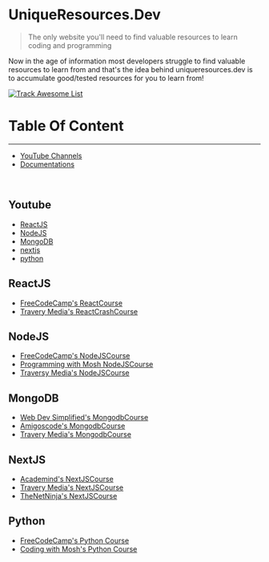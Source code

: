 # UniqueResources.Dev

> The only website you'll need to find valuable resources to learn coding and programming

Now in the age of information most developers struggle to find valuable resources to learn from and that's the idea behind uniqueresources.dev is to accumulate good/tested resources for you to learn from!


[![Track Awesome List](https://www.trackawesomelist.com/badge.svg)](https://www.trackawesomelist.com/elfalehdev/uniqueresources.dev)


Table Of Content
================
<hr>

- [YouTube Channels](#youtube)
- [Documentations](#docs)

<br>

## Youtube 

- [ReactJS](#reactjs)
- [NodeJS](#nodejs)
- [MongoDB](#mongodb)
- [nextjs](#nextjs)
- [python](python)

## ReactJS
- [FreeCodeCamp's ReactCourse](https://www.freecodecamp.org/news/free-react-course-2022/)
- [Travery Media's ReactCrashCourse](https://www.youtube.com/watch?v=w7ejDZ8SWv8)

## NodeJS
- [FreeCodeCamp's NodeJSCourse](https://www.youtube.com/watch?v=Oe421EPjeBE&t=3s)
- [Programming with Mosh NodeJSCourse](https://www.youtube.com/watch?v=TlB_eWDSMt4)
- [Traversy Media's NodeJSCourse](https://www.youtube.com/watch?v=fBNz5xF-Kx4)

## MongoDB
- [Web Dev Simplified's MongodbCourse](https://www.youtube.com/watch?v=ofme2o29ngU)
- [Amigoscode's MongodbCourse](https://www.youtube.com/watch?v=Www6cTUymCY)
- [Travery Media's MongodbCourse](https://www.youtube.com/watch?v=2QQGWYe7IDU)

## NextJS
- [Academind's NextJSCourse](https://www.youtube.com/watch?v=MFuwkrseXVE)
- [Travery Media's NextJSCourse](https://www.youtube.com/watch?v=mTz0GXj8NN0)
- [TheNetNinja's NextJSCourse](https://www.youtube.com/watch?v=A63UxsQsEbU&list=PL4cUxeGkcC9g9gP2onazU5-2M-AzA8eBw)

## Python 
- [FreeCodeCamp's Python Course](https://www.youtube.com/watch?v=rfscVS0vtbw&t=1s)
- [Coding with Mosh's Python Course](https://www.youtube.com/watch?v=_uQrJ0TkZlc)
